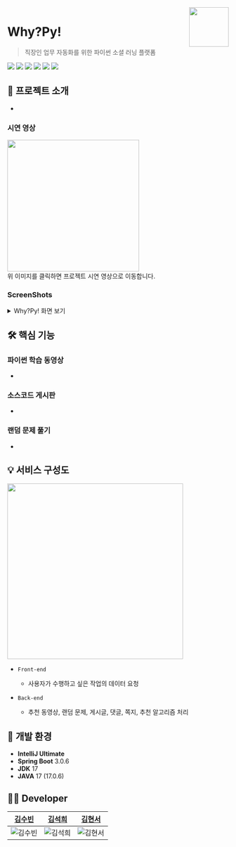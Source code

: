 <a href="https://github.com/orgs/Py-Sun/repositories">
    <img src="https://github.com/Py-Sun/WhyPy_BackEnd/blob/main/WhyPyProjdect/src/main/resources/static/icon/logo2.png" align="right" height="90" />
</a>


# Why?Py!
> 직장인 업무 자동화를 위한 파이썬 소셜 러닝 플랫폼

  <img src="https://img.shields.io/badge/SpringBoot-6DB33F?style=flat&logo=Spring&logoColor=white"/>  <img src="https://img.shields.io/badge/HTML5-E34F26?style=flat&logo=HTML5&logoColor=white"/>  <img src="https://img.shields.io/badge/CSS3-1572B6?style=flat&logo=CSS3&logoColor=white"/>  <img src="https://img.shields.io/badge/JavaScript-F7DF1E?style=flat&logo=JavaScript&logoColor=white"/> <img src="https://img.shields.io/badge/MariaDB-003545?style=flat&logo=mariadb&logoColor=white"/> <img src="https://img.shields.io/badge/GitHub-181717?style=flat&logo=GitHub&logoColor=white"/>


## 📢 프로젝트 소개
- 

### 시연 영상
<a href="https://www.youtube.com/watch?v=dlUr9hN-1a8">
 <img src="" height="300"/>
</a><br>
위 이미지를 클릭하면 프로젝트 시연 영상으로 이동합니다.

### ScreenShots
<details>
<summary> Why?Py! 화면 보기 </summary>

</details>

## 🛠 핵심 기능
### 파이썬 학습 동영상
- 

### 소스코드 게시판
- 

### 랜덤 문제 풀기
- 

## 💡 서비스 구성도
<img src="https://github.com/Py-Sun/WhyPy_BackEnd/assets/86918962/e0efa44b-f0b0-495f-8a29-5e82c1ab12c0" height="400"/>

- `Front-end`
  - 사용자가 수행하고 싶은 작업의 데이터 요청

- `Back-end`
  - 추천 동영상, 랜덤 문제, 게시글, 댓글, 쪽지, 추천 알고리즘 처리


## 📌 개발 환경
- **IntelliJ Ultimate**
- **Spring Boot**  3.0.6
- **JDK**   17
- **JAVA**  17 (17.0.6)

## 👩‍💻 Developer
|                                 <a href="https://github.com/ksb3458">김수빈</a>                                |                                                      <a href="https://github.com/yehang218">김석희</a>                                                       |                                                      <a href="https://github.com/kimhyunseoo">김현서</a>                                                       | 
| :--------------------------------------------------------------------: | :---------------------------------------------------------------------------------------------------------------: | :---------------------------------------------------------------------------------------------------------------: | 
| ![김수빈](https://avatars.githubusercontent.com/u/86918962?v=4) | ![김석희](https://avatars.githubusercontent.com/u/69100145?v=4) | ![김현서](https://avatars.githubusercontent.com/u/137757602?v=4) |
